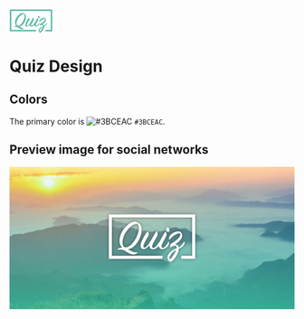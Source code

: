 <img src="../images/readme/Quiz_logo.png" width="15%" style="max-width:100%;" alt="Quiz logo">

# Quiz Design

## Colors
The primary color is ![#3BCEAC](https://placehold.it/20/3BCEAC/000000?text=+) `#3BCEAC`.


## Preview image for social networks
![Quiz preview image](./Quiz-preview-image.jpg)